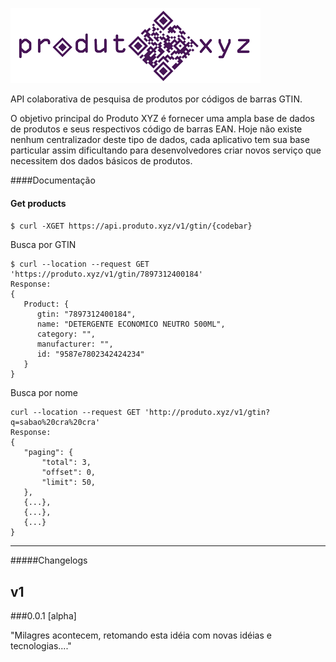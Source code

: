 ![ProdutoXYZ](https://github.com/produtoxyz/api/blob/master/produto-xyz.png)


API colaborativa de pesquisa de produtos por códigos de barras GTIN.

O objetivo principal do Produto XYZ é fornecer uma ampla base de dados de produtos e seus respectivos código de barras EAN. Hoje não existe nenhum centralizador deste tipo de dados, cada aplicativo tem sua base particular assim dificultando para desenvolvedores criar novos serviço que necessitem dos dados básicos de produtos.

####Documentação

#### Get products
`$ curl -XGET https://api.produto.xyz/v1/gtin/{codebar}`


Busca por GTIN

```
$ curl --location --request GET 'https://produto.xyz/v1/gtin/7897312400184'
Response:
{
   Product: {
      gtin: "7897312400184",
      name: "DETERGENTE ECONOMICO NEUTRO 500ML",
      category: "",
      manufacturer: "",
      id: "9587e7802342424234"
   }
}
```

Busca por nome

```
curl --location --request GET 'http://produto.xyz/v1/gtin?q=sabao%20cra%20cra'
Response:
{
   "paging": {
       "total": 3,
       "offset": 0,
       "limit": 50,
   },
   {...},
   {...},
   {...}
}
```

-----------------
#####Changelogs

## v1 

###0.0.1 [alpha]


"Milagres acontecem, retomando esta idéia com novas idéias e tecnologias...." 
